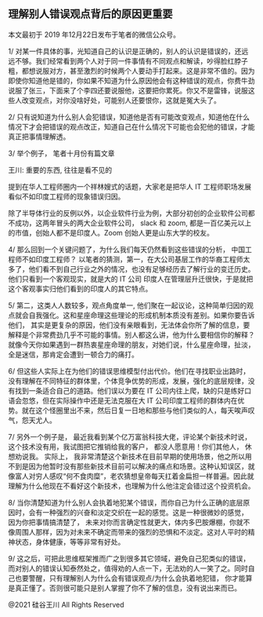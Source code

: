## 理解别人错误观点背后的原因更重要

本文最初于 2019 年12月22日发布于笔者的微信公众号。

1/
对某一件具体的事，光知道自己的认识是正确的，别人的认识是错误的，还远远不够。我们经常看到两个人对于同一件事情有不同观点和解读，吵得脸红脖子粗，都想说服对方，甚至激烈的时候两个人要动手打起来。这是非常不值的。因为即使你知道他是错的，你如果不知道为什么原因他会有这种错误的观点，你费牛劲说服了张三，下面来了个李四还要说服他，这要把你累死。你又不是雷锋，说服这些人改变观点，对你没啥好处，可能别人还要恨你，这就是冤大头了。

2/ 只有说知道为什么别人会犯错误，知道他是否有可能改变观点，知道他在什么情况下才会把错误的观点改正，知道自己在什么情况下可能也会犯他的错误，才能真正把事情理解透。

3/ 举个例子， 笔者十月份有篇文章

王川: 重要的东西, 往往是看不见的

提到在华人工程师圈内一个祥林嫂式的话题，大家老是把华人 IT 工程师职场发展看似不如印度工程师的现象错误归因。

除了半导体行业的反例以外，以企业软件行业为例，大部分初创的企业软件公司都不成功，这两年冒头的两大企业软件公司， slack 和
zoom, 都是一百亿美元以上的市值，创始人都不是印度人。Zoom 创始人更是山东大学的校友。

4/ 那么回到一个关键问题了，为什么我们每天仍然看到这些错误的分析， 中国工程师不如印度工程师？
以笔者的猜测，第一，在大公司基层工作的华裔工程师太多了，他们看不到自己行业之外的情况，也没有足够经历去了解行业的变迁历史。他们只看到一个客观现实，就是大的
IT 公司 印度人在管理层升迁很快，于是就把这个客观事实归他们看到的印度人的其它特点。

5/ 第二，这类人人数较多，观点角度单一, 他们聚在一起议论，这种简单归因的观点就会自我强化。这和星座命理这些理论的形成机制本质没有差别。如果你要告诉他们，
其实是更复杂的原因，他们没有亲眼看到，无法体会你所了解的信息，要解释是个非常费劲几乎不可能的事情。别人都这么讲，他为什么要相信你的解释？就像今天你如果遇到一群热衷星座命理的朋友，对她们说，什么星座命理，扯淡，全是迷信，那肯定会遭到一顿合力的痛打。

6/ 但这些人实际上在为他们的错误思维模型付出代价。他们在寻找职业出路时，没有理解在不同特征的群体里，个体竞争优势的形成，发展，强化的底层规律，没有找到一条适合自己的道路。他们误以为要在
IT 公司内往上爬，缺的只是练好口语会忽悠，但在实际操作中还是无法克服在大 IT
公司印度工程师的群体内在优势。就在这个怪圈里出不来，然后日复一日地和那些与他们类似的人，每天唉声叹气，怨天尤人。

7/ 另外一个例子是， 最近我看到某个亿万富翁科技大佬，评论某个新技术时说， 这个技术没有用，我试图把它推销给我的客户，
都没人愿意用！你们其他人， 休想劝说我。 实际上，
我非常清楚这个新技术在目前早期的使用场景，他之所以用不到是因为他暂时没有那些新技术目前可以解决的痛点和场景。这种认知误区，就像富人对穷人感叹“何不食肉糜”，老农猜想皇帝每天扛着金扁担一样普遍。因此就理解为什么他现在不看好这个新技术，也理解为什么他注定会错过这个投资机会。

8/ 当你清楚知道为什么别人会执着地犯某个错误，而你自己为什么正确的底层原因时，会有一种强烈的兴奋和淡定交织在一起的感觉。这是一种很微妙的感觉，
因为你把事情搞清楚了， 未来对你而言确定性就更大，体内多巴胺爆棚，你就不像周围人那样，因为对未来不确定而带来的强烈的恐惧和不淡定。这对人平时的精神状态，身体健康，等等非常有好处。

9/ 这之后，可把此思维框架推而广之到很多其它领域，避免自己犯类似的错误，而对别人的错误认知泰然处之，值得劝的人点一下，无法劝的人一笑了之。同时自己也要警醒，只有理解别人为什么会有错误观点/为什么会执着地犯错，
你才能算是真正懂了。否则很可能只是别人掌握了你不了解的信息，没有说出来而已。

@2021 硅谷王川 All Rights Reserved

